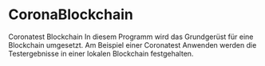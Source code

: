 # CoronaBlockchain
Coronatest Blockchain
In diesem Programm wird das Grundgerüst für eine Blockchain umgesetzt.
Am Beispiel einer Coronatest Anwenden werden die Testergebnisse in einer lokalen Blockchain festgehalten.
